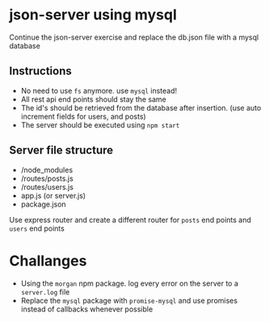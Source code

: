 # json-server using mysql

Continue the json-server exercise and replace the db.json file with a mysql database

## Instructions
* No need to use `fs` anymore. use `mysql` instead!
* All rest api end points should stay the same
* The id's should be retrieved from the database after insertion. (use auto increment fields for users, and posts)
* The server should be executed using `npm start`

## Server file structure
* /node_modules  
* /routes/posts.js  
* /routes/users.js  
* app.js  (or server.js)
* package.json  

Use express router and create a different router for `posts` end points and `users` end points

# Challanges
* Using the `morgan` npm package. log every error on the server to a `server.log` file
* Replace the `mysql` package with `promise-mysql` and use promises instead of callbacks whenever possible